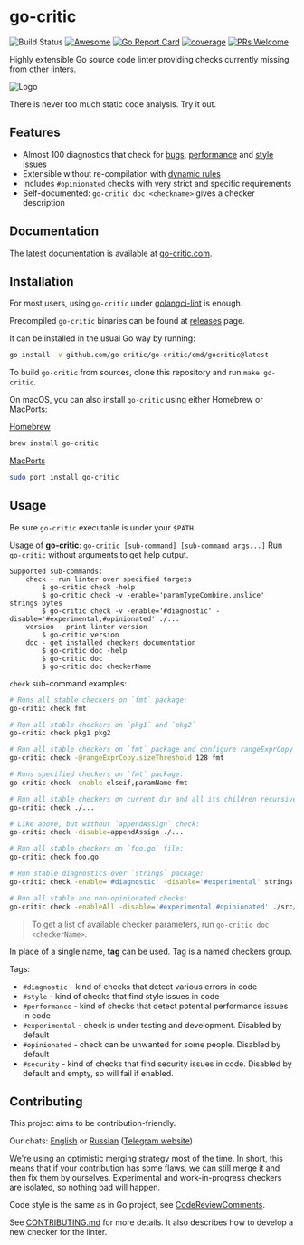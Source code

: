 # go-critic

![Build Status](https://github.com/go-critic/go-critic/workflows/Go/badge.svg)
[![Awesome](https://cdn.rawgit.com/sindresorhus/awesome/d7305f38d29fed78fa85652e3a63e154dd8e8829/media/badge.svg)](https://github.com/avelino/awesome-go#code-analysis)
[![Go Report Card][go-report-image]][go-report-url]
[![coverage][coverage-image]][coverage-url]
[![PRs Welcome][pr-welcome-image]][pr-welcome-url]

[go-report-image]: https://goreportcard.com/badge/github.com/go-critic/go-critic
[go-report-url]: https://goreportcard.com/report/github.com/go-critic/go-critic
[coverage-image]: https://coveralls.io/repos/github/go-critic/go-critic/badge.svg?branch=master
[coverage-url]: https://coveralls.io/github/go-critic/go-critic?branch=master
[pr-welcome-image]: https://img.shields.io/badge/PRs-welcome-brightgreen.svg
[pr-welcome-url]: https://github.com/go-critic/go-critic/blob/master/CONTRIBUTING.md

Highly extensible Go source code linter providing checks currently missing from other linters.

![Logo](https://avatars1.githubusercontent.com/u/40007520?s=300&u=b44287d8845a63fb0102d5259710c11ea367bb13&v=4)

There is never too much static code analysis. Try it out.

## Features

* Almost 100 diagnostics that check for [bugs](https://go-critic.github.io/overview#checkers-from-the-diagnostic-group), [performance](https://go-critic.github.io/overview#checkers-from-the-performance-group) and [style](https://go-critic.github.io/overview#checkers-from-the-style-group) issues
* Extensible without re-compilation with [dynamic rules](https://quasilyte.dev/blog/post/ruleguard/)
* Includes `#opinionated` checks with very strict and specific requirements
* Self-documented: `go-critic doc <checkname>` gives a checker description

## Documentation

The latest documentation is available at [go-critic.com](https://go-critic.com/overview).

## Installation

For most users, using `go-critic` under [golangci-lint](https://github.com/golangci/golangci-lint) is enough.

Precompiled `go-critic` binaries can be found at [releases](https://github.com/go-critic/go-critic/releases) page.

It can be installed in the usual Go way by running:

```bash
go install -v github.com/go-critic/go-critic/cmd/gocritic@latest
```

To build `go-critic` from sources, clone this repository and run `make go-critic`.

On macOS, you can also install `go-critic` using either Homebrew or MacPorts:

[Homebrew](https://brew.sh)

```zsh
brew install go-critic
```

[MacPorts](https://www.macports.org)

```zsh
sudo port install go-critic
```

## Usage

Be sure `go-critic` executable is under your `$PATH`.

Usage of **go-critic**: `go-critic [sub-command] [sub-command args...]`
Run `go-critic` without arguments to get help output.

```
Supported sub-commands:
	check - run linter over specified targets
		$ go-critic check -help
		$ go-critic check -v -enable='paramTypeCombine,unslice' strings bytes
		$ go-critic check -v -enable='#diagnostic' -disable='#experimental,#opinionated' ./...
	version - print linter version
		$ go-critic version
	doc - get installed checkers documentation
		$ go-critic doc -help
		$ go-critic doc
		$ go-critic doc checkerName
```

`check` sub-command examples:

```bash
# Runs all stable checkers on `fmt` package:
go-critic check fmt

# Run all stable checkers on `pkg1` and `pkg2`
go-critic check pkg1 pkg2

# Run all stable checkers on `fmt` package and configure rangeExprCopy checker
go-critic check -@rangeExprCopy.sizeThreshold 128 fmt

# Runs specified checkers on `fmt` package:
go-critic check -enable elseif,paramName fmt

# Run all stable checkers on current dir and all its children recursively:
go-critic check ./...

# Like above, but without `appendAssign` check:
go-critic check -disable=appendAssign ./...

# Run all stable checkers on `foo.go` file:
go-critic check foo.go

# Run stable diagnostics over `strings` package:
go-critic check -enable='#diagnostic' -disable='#experimental' strings

# Run all stable and non-opinionated checks:
go-critic check -enableAll -disable='#experimental,#opinionated' ./src/...
```

> To get a list of available checker parameters, run `go-critic doc <checkerName>`.

In place of a single name, **tag** can be used. Tag is a named checkers group.

Tags:

* `#diagnostic` - kind of checks that detect various errors in code
* `#style` - kind of checks that find style issues in code
* `#performance` - kind of checks that detect potential performance issues in code
* `#experimental` - check is under testing and development. Disabled by default
* `#opinionated` - check can be unwanted for some people. Disabled by default
* `#security` -  kind of checks that find security issues in code. Disabled by default and empty, so will fail if enabled.

## Contributing

This project aims to be contribution-friendly.

Our chats: [English](https://t.me/go_critic_eng) or
[Russian](https://t.me/go_critic_ru)
([Telegram website](https://telegram.org/))

We're using an optimistic merging strategy most of the time.
In short, this means that if your contribution has some flaws, we can still merge it and then
fix them by ourselves. Experimental and work-in-progress checkers are isolated, so nothing bad will happen.

Code style is the same as in Go project, see [CodeReviewComments](https://go.dev/wiki/CodeReviewComments).

See [CONTRIBUTING.md](CONTRIBUTING.md) for more details.
It also describes how to develop a new checker for the linter.
